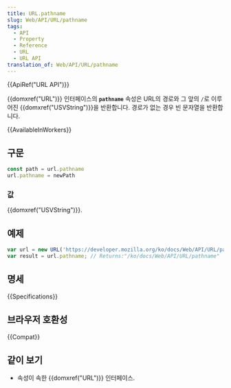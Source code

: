 ```yaml
---
title: URL.pathname
slug: Web/API/URL/pathname
tags:
  - API
  - Property
  - Reference
  - URL
  - URL API
translation_of: Web/API/URL/pathname
---
```

{{ApiRef("URL API")}}

{{domxref("URL")}} 인터페이스의 **`pathname`** 속성은 URL의 경로와 그 앞의 `/`로 이루어진 {{domxref("USVString")}}을 반환합니다. 경로가 없는 경우 빈 문자열을 반환합니다.

{{AvailableInWorkers}}

## 구문

```js
const path = url.pathname
url.pathname = newPath
```

### 값

{{domxref("USVString")}}.

## 예제

```js
var url = new URL('https://developer.mozilla.org/ko/docs/Web/API/URL/pathname?q=value');
var result = url.pathname; // Returns:"/ko/docs/Web/API/URL/pathname"
```

## 명세

{{Specifications}}

## 브라우저 호환성

{{Compat}}

## 같이 보기

- 속성이 속한 {{domxref("URL")}} 인터페이스.
